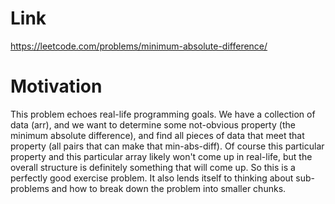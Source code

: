 # Link
https://leetcode.com/problems/minimum-absolute-difference/
# Motivation
This problem echoes real-life programming goals.
We have a collection of data (arr), and we want to determine some not-obvious property (the minimum absolute difference), and find all pieces of data that meet that property (all pairs that can make that min-abs-diff).
Of course this particular property and this particular array likely won't come up in real-life, but the overall structure is definitely something that will come up.
So this is a perfectly good exercise problem.
It also lends itself to thinking about sub-problems and how to break down the problem into smaller chunks.
